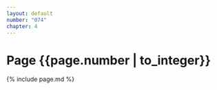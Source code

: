 ```yaml
---
layout: default
number: "074"
chapter: 4
---
```


# Page {{page.number | to_integer}}
{% include page.md %}
